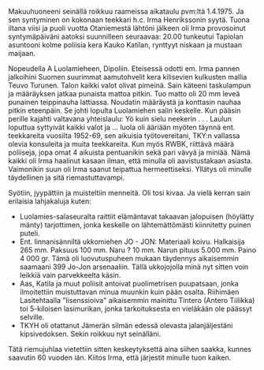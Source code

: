 
Makuuhuoneeni seinällä roikkuu raameissa aikataulu pvm:ltä 1.4.1975. Ja sen syntyminen on kokonaan teekkari h.c. Irma 
Henrikssonin syytä. Tuona iltana viisi ja puoli vuotta Otaniemestä lähtöni jälkeen oli Irma provosoinut syntymäpäiväni 
aatoksi suunnilleen seuraavaa: 20.00 tunkeutui Tapiolan asuntooni kolme poliisia kera Kauko Katilan, rynttyyt niskaan ja 
mustaan maijaan.

Nopeudella A Luolamieheen, Dipoliin. Eteisessä odotti em. Irma pannen jalkoihini Suomen suurimmat aamutohvelit kera 
kilisevien kulkusten mallia Teuvo Turunen. Talon kaikki valot olivat pimeinä. Sain käteeni taskulampun ja määräyksen 
jatkaa punaista mattoa pitkin. Tuo matto oli 20 mm leveä punainen teippinauha lattiassa. Noudatin määräystä ja konttasin 
nauhaa pitkin eteenpäin. Se johti lopulta Luolamiehen salin keskelle. Kun pääsin perille kajahti valtavana yhteislaulu: Yö 
kuin sielu neekerin . . . Laulun loputtua syttyivät kaikki valot ja ... luola oli ääriään myöten täynnä ent. teekkareita vuosilta 
1952-69, sen aikuisia työtovereitani, TKY:n vallassa olevia konsuleita ja muita teekkareita. Kun myös RWBK, riittävä määrä 
poliiseja, jopa omat 4 aikuista pentuanikin sekä pari vävyä ja miniää. Nämä kaikki oli Irma haalinut kasaan ilman, että 
minulla oli aavistustakaan asiasta. Vaimonikin suun oli Irma saanut teipattua hermeettiseksi. Yllätys oli minulle täydellinen 
ja sitä riemastuttavampi.

Syötiin, jyypättiin ja muisteltiin menneitä. Oli tosi kivaa. Ja vielä kerran sain erilaisia lahjakaluja kuten:

- Luolamies-salaseuralta raittiit elämäntavat takaavan jalopuisen (höylätty mänty) tarjottimen, jonka keskelle on 
lähtemättömästi kiinnitetty puinen puteli.
- Ent. linnanisänniltä ukkomiehen JO - JON: Materiaali koivu. Halkaisija 265 mm. Paksuus 100 mm. Naru ? 10 mm. Narun 
pituus 5.000 mm. Paino 4 000 gr. Tämä oli luovutuspuheen mukaan täydennys aikaisemmin saamaani 399 Jo-Jon arsenaaliin. 
Tällä ukkojojolla minä nyt sitten voin leikkiä vain parvekkeelta käsin. 
- Aas, Katila ja muut poliisit antoivat puolimetrisen puupatsaan, jonka ilmoitettiin muistuttavan minua muunkin kuin pään 
osalta. Riihimäen Lasitehtaalla "lisenssioiva" aikaisemmin mainittu Tintero (Antero Tiilikka) toi 5-kiloisen lasimurikan, 
jonka tarkoituksesta en vieläkään ole päässyt selville. 
- TKYH oli otattanut Jämerän silmän edessä olevasta jalanjäljestäni kipsivedoksen. Sekin roikkuu nyt seinälläni. 

Tätä riemujuhlaa vietettiin sitten keskeytyksettä aina siihen saakka, kunnes saavutin 60 vuoden iän. Kiitos Irma, että järjestit 
minulle tuon kaiken.